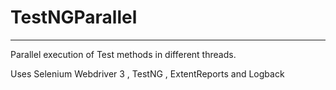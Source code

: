 # TestNGParallel
--------------------
Parallel execution of Test methods in different threads.

Uses Selenium Webdriver 3 , TestNG , ExtentReports and Logback
